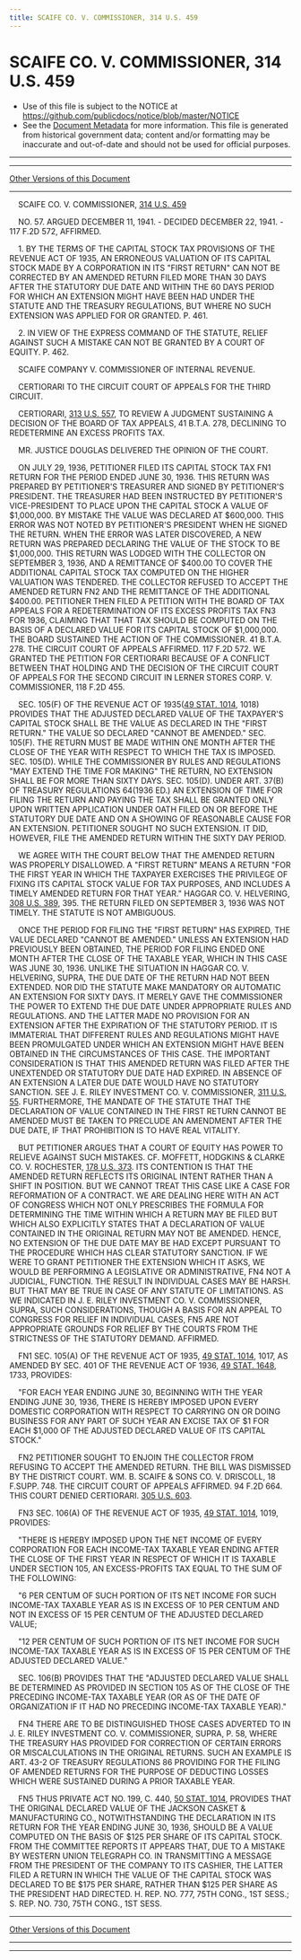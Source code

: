 ```yaml
---
title: SCAIFE CO. V. COMMISSIONER, 314 U.S. 459
---
```


# SCAIFE CO. V. COMMISSIONER, 314 U.S. 459

* Use of this file is subject to the NOTICE at https://github.com/publicdocs/notice/blob/master/NOTICE
* See the [Document Metadata](../../../index.md) for more information.
  This file is generated from historical government data; content and/or formatting may be inaccurate and out-of-date and should not be used for official purposes.

----------
----------

[Other Versions of this Document](https://publicdocs.github.io/go/links?ns=uslm-x&ref=%2Fus%2Fcourts%2Fscotus%2FusReporter%2F314%2F459)

----------

    SCAIFE CO. V. COMMISSIONER, [314 U.S. 459][/us/courts/scotus/usReporter/314/459]

    NO. 57.  ARGUED DECEMBER 11, 1941.  - DECIDED DECEMBER 22, 1941.  - 117 F.2D 572, AFFIRMED.

    1.  BY THE TERMS OF THE CAPITAL STOCK TAX PROVISIONS OF THE REVENUE ACT OF 1935, AN ERRONEOUS VALUATION OF ITS CAPITAL STOCK MADE BY A CORPORATION IN ITS "FIRST RETURN" CAN NOT BE CORRECTED BY AN AMENDED RETURN FILED MORE THAN 30 DAYS AFTER THE STATUTORY DUE DATE AND WITHIN THE 60 DAYS PERIOD FOR WHICH AN EXTENSION MIGHT HAVE BEEN HAD UNDER THE STATUTE AND THE TREASURY REGULATIONS, BUT WHERE NO SUCH EXTENSION WAS APPLIED FOR OR GRANTED.  P. 461.

    2.  IN VIEW OF THE EXPRESS COMMAND OF THE STATUTE, RELIEF AGAINST SUCH A MISTAKE CAN NOT BE GRANTED BY A COURT OF EQUITY.  P. 462.

    SCAIFE COMPANY V. COMMISSIONER OF INTERNAL REVENUE.

    CERTIORARI TO THE CIRCUIT COURT OF APPEALS FOR THE THIRD CIRCUIT.

    CERTIORARI, [313 U.S. 557][/us/courts/scotus/usReporter/313/557], TO REVIEW A JUDGMENT SUSTAINING A DECISION OF THE BOARD OF TAX APPEALS, 41 B.T.A. 278, DECLINING TO REDETERMINE AN EXCESS PROFITS TAX.

    MR. JUSTICE DOUGLAS DELIVERED THE OPINION OF THE COURT.

    ON JULY 29, 1936, PETITIONER FILED ITS CAPITAL STOCK TAX  FN1  RETURN FOR THE PERIOD ENDED JUNE 30, 1936.  THIS RETURN WAS PREPARED BY PETITIONER'S TREASURER AND SIGNED BY PETITIONER'S PRESIDENT.  THE TREASURER HAD BEEN INSTRUCTED BY PETITIONER'S VICE-PRESIDENT TO PLACE UPON THE CAPITAL STOCK A VALUE OF $1,000,000.  BY MISTAKE THE VALUE WAS DECLARED AT $600,000.  THIS ERROR WAS NOT NOTED BY PETITIONER'S PRESIDENT WHEN HE SIGNED THE RETURN.  WHEN THE ERROR WAS LATER DISCOVERED, A NEW RETURN WAS PREPARED DECLARING THE VALUE OF THE STOCK TO BE $1,000,000.  THIS RETURN WAS LODGED WITH THE COLLECTOR ON SEPTEMBER 3, 1936, AND A REMITTANCE OF $400.00 TO COVER THE ADDITIONAL CAPITAL STOCK TAX COMPUTED ON THE HIGHER VALUATION WAS TENDERED.  THE COLLECTOR REFUSED TO ACCEPT THE AMENDED RETURN  FN2  AND THE REMITTANCE OF THE ADDITIONAL $400.00.  PETITIONER THEN FILED A PETITION WITH THE BOARD OF TAX APPEALS FOR A REDETERMINATION OF ITS EXCESS PROFITS TAX FN3  FOR 1936, CLAIMING THAT THAT TAX SHOULD BE COMPUTED ON THE BASIS OF A DECLARED VALUE FOR ITS CAPITAL STOCK OF $1,000,000.  THE BOARD SUSTAINED THE ACTION OF THE COMMISSIONER.  41 B.T.A. 278.  THE CIRCUIT COURT OF APPEALS AFFIRMED.  117 F.2D 572.  WE GRANTED THE PETITION FOR CERTIORARI BECAUSE OF A CONFLICT BETWEEN THAT HOLDING AND THE DECISION OF THE CIRCUIT COURT OF APPEALS FOR THE SECOND CIRCUIT IN LERNER STORES CORP. V. COMMISSIONER, 118 F.2D 455.

    SEC. 105(F) OF THE REVENUE ACT OF 1935([49 STAT. 1014][/us/stat/49/1014], 1018) PROVIDES THAT THE ADJUSTED DECLARED VALUE OF THE TAXPAYER'S CAPITAL STOCK SHALL BE THE VALUE AS DECLARED IN THE "FIRST RETURN."  THE VALUE SO DECLARED "CANNOT BE AMENDED."  SEC. 105(F).  THE RETURN MUST BE MADE WITHIN ONE MONTH AFTER THE CLOSE OF THE YEAR WITH RESPECT TO WHICH THE TAX IS IMPOSED.  SEC. 105(D).  WHILE THE COMMISSIONER BY RULES AND REGULATIONS "MAY EXTEND THE TIME FOR MAKING" THE RETURN, NO EXTENSION SHALL BE FOR MORE THAN SIXTY DAYS.  SEC. 105(D).  UNDER ART. 37(B) OF TREASURY REGULATIONS 64(1936 ED.)  AN EXTENSION OF TIME FOR FILING THE RETURN AND PAYING THE TAX SHALL BE GRANTED ONLY UPON WRITTEN APPLICATION UNDER OATH FILED ON OR BEFORE THE STATUTORY DUE DATE AND ON A SHOWING OF REASONABLE CAUSE FOR AN EXTENSION.  PETITIONER SOUGHT NO SUCH EXTENSION.  IT DID, HOWEVER, FILE THE AMENDED RETURN WITHIN THE SIXTY DAY PERIOD.

    WE AGREE WITH THE COURT BELOW THAT THE AMENDED RETURN WAS PROPERLY DISALLOWED.  A "FIRST RETURN" MEANS A RETURN "FOR THE FIRST YEAR IN WHICH THE TAXPAYER EXERCISES THE PRIVILEGE OF FIXING ITS CAPITAL STOCK VALUE FOR TAX PURPOSES, AND INCLUDES A TIMELY AMENDED RETURN FOR THAT YEAR."  HAGGAR CO. V. HELVERING, [308 U.S. 389][/us/courts/scotus/usReporter/308/389], 395.  THE RETURN FILED ON SEPTEMBER 3, 1936 WAS NOT TIMELY.  THE STATUTE IS NOT AMBIGUOUS.

    ONCE THE PERIOD FOR FILING THE "FIRST RETURN" HAS EXPIRED, THE VALUE DECLARED "CANNOT BE AMENDED."  UNLESS AN EXTENSION HAD PREVIOUSLY BEEN OBTAINED, THE PERIOD FOR FILING ENDED ONE MONTH AFTER THE CLOSE OF THE TAXABLE YEAR, WHICH IN THIS CASE WAS JUNE 30, 1936.  UNLIKE THE SITUATION IN HAGGAR CO. V. HELVERING, SUPRA, THE DUE DATE OF THE RETURN HAD NOT BEEN EXTENDED.  NOR DID THE STATUTE MAKE MANDATORY OR AUTOMATIC AN EXTENSION FOR SIXTY DAYS.  IT MERELY GAVE THE COMMISSIONER THE POWER TO EXTEND THE DUE DATE UNDER APPROPRIATE RULES AND REGULATIONS.  AND THE LATTER MADE NO PROVISION FOR AN EXTENSION AFTER THE EXPIRATION OF THE STATUTORY PERIOD.  IT IS IMMATERIAL THAT DIFFERENT RULES AND REGULATIONS MIGHT HAVE BEEN PROMULGATED UNDER WHICH AN EXTENSION MIGHT HAVE BEEN OBTAINED IN THE CIRCUMSTANCES OF THIS CASE.  THE IMPORTANT CONSIDERATION IS THAT THIS AMENDED RETURN WAS FILED AFTER THE UNEXTENDED OR STATUTORY DUE DATE HAD EXPIRED.  IN ABSENCE OF AN EXTENSION A LATER DUE DATE WOULD HAVE NO STATUTORY SANCTION.  SEE J. E. RILEY INVESTMENT CO. V. COMMISSIONER, [311 U.S. 55][/us/courts/scotus/usReporter/311/55].  FURTHERMORE, THE MANDATE OF THE STATUTE THAT THE DECLARATION OF VALUE CONTAINED IN THE FIRST RETURN CANNOT BE AMENDED MUST BE TAKEN TO PRECLUDE AN AMENDMENT AFTER THE DUE DATE, IF THAT PROHIBITION IS TO HAVE REAL VITALITY.

    BUT PETITIONER ARGUES THAT A COURT OF EQUITY HAS POWER TO RELIEVE AGAINST SUCH MISTAKES.  CF. MOFFETT, HODGKINS & CLARKE CO. V. ROCHESTER, [178 U.S. 373][/us/courts/scotus/usReporter/178/373].  ITS CONTENTION IS THAT THE AMENDED RETURN REFLECTS ITS ORIGINAL INTENT RATHER THAN A SHIFT IN POSITION.  BUT WE CANNOT TREAT THIS CASE LIKE A CASE FOR REFORMATION OF A CONTRACT.  WE ARE DEALING HERE WITH AN ACT OF CONGRESS WHICH NOT ONLY PRESCRIBES THE FORMULA FOR DETERMINING THE TIME WITHIN WHICH A RETURN MAY BE FILED BUT WHICH ALSO EXPLICITLY STATES THAT A DECLARATION OF VALUE CONTAINED IN THE ORIGINAL RETURN MAY NOT BE AMENDED.  HENCE, NO EXTENSION OF THE DUE DATE MAY BE HAD EXCEPT PURSUANT TO THE PROCEDURE WHICH HAS CLEAR STATUTORY SANCTION.  IF WE WERE TO GRANT PETITIONER THE EXTENSION WHICH IT ASKS, WE WOULD BE PERFORMING A LEGISLATIVE OR ADMINISTRATIVE,  FN4 NOT A JUDICIAL, FUNCTION.  THE RESULT IN INDIVIDUAL CASES MAY BE HARSH.  BUT THAT MAY BE TRUE IN CASE OF ANY STATUTE OF LIMITATIONS.  AS WE INDICATED IN J. E. RILEY INVESTMENT CO. V. COMMISSIONER, SUPRA, SUCH CONSIDERATIONS, THOUGH A BASIS FOR AN APPEAL TO CONGRESS FOR RELIEF IN INDIVIDUAL CASES, FN5  ARE NOT APPROPRIATE GROUNDS FOR RELIEF BY THE COURTS FROM THE STRICTNESS OF THE STATUTORY DEMAND.  AFFIRMED.

    FN1  SEC. 105(A) OF THE REVENUE ACT OF 1935, [49 STAT. 1014][/us/stat/49/1014], 1017, AS AMENDED BY SEC. 401 OF THE REVENUE ACT OF 1936, [49 STAT. 1648][/us/stat/49/1648], 1733, PROVIDES:

    "FOR EACH YEAR ENDING JUNE 30, BEGINNING WITH THE YEAR ENDING JUNE 30, 1936, THERE IS HEREBY IMPOSED UPON EVERY DOMESTIC CORPORATION WITH RESPECT TO CARRYING ON OR DOING BUSINESS FOR ANY PART OF SUCH YEAR AN EXCISE TAX OF $1 FOR EACH $1,000 OF THE ADJUSTED DECLARED VALUE OF ITS CAPITAL STOCK."

    FN2  PETITIONER SOUGHT TO ENJOIN THE COLLECTOR FROM REFUSING TO ACCEPT THE AMENDED RETURN.  THE BILL WAS DISMISSED BY THE DISTRICT COURT.  WM. B. SCAIFE & SONS CO. V. DRISCOLL, 18 F.SUPP.  748.  THE CIRCUIT COURT OF APPEALS AFFIRMED.  94 F.2D 664.  THIS COURT DENIED CERTIORARI.  [305 U.S. 603][/us/courts/scotus/usReporter/305/603].

    FN3  SEC. 106(A) OF THE REVENUE ACT OF 1935, [49 STAT. 1014][/us/stat/49/1014], 1019, PROVIDES:

    "THERE IS HEREBY IMPOSED UPON THE NET INCOME OF EVERY CORPORATION FOR EACH INCOME-TAX TAXABLE YEAR ENDING AFTER THE CLOSE OF THE FIRST YEAR IN RESPECT OF WHICH IT IS TAXABLE UNDER SECTION 105, AN EXCESS-PROFITS TAX EQUAL TO THE SUM OF THE FOLLOWING:

    "6 PER CENTUM OF SUCH PORTION OF ITS NET INCOME FOR SUCH INCOME-TAX TAXABLE YEAR AS IS IN EXCESS OF 10 PER CENTUM AND NOT IN EXCESS OF 15 PER CENTUM OF THE ADJUSTED DECLARED VALUE;

    "12 PER CENTUM OF SUCH PORTION OF ITS NET INCOME FOR SUCH INCOME-TAX TAXABLE YEAR AS IS IN EXCESS OF 15 PER CENTUM OF THE ADJUSTED DECLARED VALUE."

    SEC. 106(B) PROVIDES THAT THE "ADJUSTED DECLARED VALUE SHALL BE DETERMINED AS PROVIDED IN SECTION 105 AS OF THE CLOSE OF THE PRECEDING INCOME-TAX TAXABLE YEAR (OR AS OF THE DATE OF ORGANIZATION IF IT HAD NO PRECEDING INCOME-TAX TAXABLE YEAR)."

    FN4  THERE ARE TO BE DISTINGUISHED THOSE CASES ADVERTED TO IN J. E. RILEY INVESTMENT CO. V. COMMISSIONER, SUPRA, P. 58, WHERE THE TREASURY HAS PROVIDED FOR CORRECTION OF CERTAIN ERRORS OR MISCALCULATIONS IN THE ORIGINAL RETURNS.  SUCH AN EXAMPLE IS ART. 43-2 OF TREASURY REGULATIONS 86 PROVIDING FOR THE FILING OF AMENDED RETURNS FOR THE PURPOSE OF DEDUCTING LOSSES WHICH WERE SUSTAINED DURING A PRIOR TAXABLE YEAR.

    FN5  THUS PRIVATE ACT NO. 199, C. 440, [50 STAT. 1014][/us/stat/50/1014], PROVIDES THAT THE ORIGINAL DECLARED VALUE OF THE JACKSON CASKET & MANUFACTURING CO., NOTWITHSTANDING THE DECLARATION IN ITS RETURN FOR THE YEAR ENDING JUNE 30, 1936, SHOULD BE A VALUE COMPUTED ON THE BASIS OF $125 PER SHARE OF ITS CAPITAL STOCK.  FROM THE COMMITTEE REPORTS IT APPEARS THAT, DUE TO A MISTAKE BY WESTERN UNION TELEGRAPH CO. IN TRANSMITTING A MESSAGE FROM THE PRESIDENT OF THE COMPANY TO ITS CASHIER, THE LATTER FILED A RETURN IN WHICH THE VALUE OF THE CAPITAL STOCK WAS DECLARED TO BE $175 PER SHARE, RATHER THAN $125 PER SHARE AS THE PRESIDENT HAD DIRECTED.  H. REP. NO. 777, 75TH CONG., 1ST SESS.; S. REP. NO. 730, 75TH CONG., 1ST SESS.

----------

[Other Versions of this Document](https://publicdocs.github.io/go/links?ns=uslm-x&ref=%2Fus%2Fcourts%2Fscotus%2FusReporter%2F314%2F459)

----------
----------

[/us/courts/scotus/usReporter/314/459]: https://publicdocs.github.io/go/links?ns=uslm-x&ref=%2Fus%2Fcourts%2Fscotus%2FusReporter%2F314%2F459
[/us/courts/scotus/usReporter/313/557]: https://publicdocs.github.io/go/links?ns=uslm-x&ref=%2Fus%2Fcourts%2Fscotus%2FusReporter%2F313%2F557
[/us/stat/49/1014]: https://publicdocs.github.io/go/links?ns=uslm&ref=%2Fus%2Fstat%2F49%2F1014
[/us/courts/scotus/usReporter/308/389]: https://publicdocs.github.io/go/links?ns=uslm-x&ref=%2Fus%2Fcourts%2Fscotus%2FusReporter%2F308%2F389
[/us/courts/scotus/usReporter/311/55]: https://publicdocs.github.io/go/links?ns=uslm-x&ref=%2Fus%2Fcourts%2Fscotus%2FusReporter%2F311%2F55
[/us/courts/scotus/usReporter/178/373]: https://publicdocs.github.io/go/links?ns=uslm-x&ref=%2Fus%2Fcourts%2Fscotus%2FusReporter%2F178%2F373
[/us/stat/49/1014]: https://publicdocs.github.io/go/links?ns=uslm&ref=%2Fus%2Fstat%2F49%2F1014
[/us/stat/49/1648]: https://publicdocs.github.io/go/links?ns=uslm&ref=%2Fus%2Fstat%2F49%2F1648
[/us/courts/scotus/usReporter/305/603]: https://publicdocs.github.io/go/links?ns=uslm-x&ref=%2Fus%2Fcourts%2Fscotus%2FusReporter%2F305%2F603
[/us/stat/49/1014]: https://publicdocs.github.io/go/links?ns=uslm&ref=%2Fus%2Fstat%2F49%2F1014
[/us/stat/50/1014]: https://publicdocs.github.io/go/links?ns=uslm&ref=%2Fus%2Fstat%2F50%2F1014



